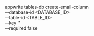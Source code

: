 appwrite tables-db create-email-column \
    --database-id <DATABASE_ID> \
    --table-id <TABLE_ID> \
    --key '' \
    --required false

